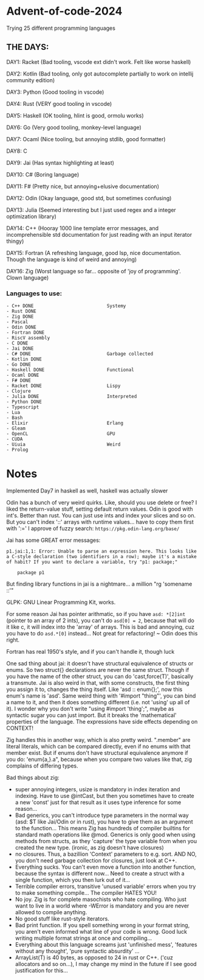 # Advent-of-code-2024
Trying 25 different programming languages 


## THE DAYS:
DAY1: Racket (Bad tooling, vscode ext didn't work. Felt like worse haskell)

DAY2: Kotlin (Bad tooling, only got autocomplete partially to work on intellij community edition)

DAY3: Python (Good tooling in vscode)

DAY4: Rust (VERY good tooling in vscode)

DAY5: Haskell (OK tooling, hlint is good, ormolu works)

DAY6: Go (Very good tooling, monkey-level language) 

DAY7: Ocaml (Nice tooling, but annoying stdlib, good formatter)

DAY8: C 

DAY9: Jai (Has syntax highlighting at least)

DAY10: C# (Boring language)

DAY11: F# (Pretty nice, but annoying+elusive documentation)

DAY12: Odin (Okay language, good std, but sometimes confusing) 

DAY13: Julia (Seemed interesting but I just used regex and a integer optimization library) 

DAY14: C++ (Hooray 1000 line template error messages, and incomprehensible std documentation for just reading with an input iterator thingy)

DAY15: Fortran (A refreshing language, good lsp, nice documentation. Though the language is kind of weird and annoying)

DAY16: Zig (Worst language so far... opposite of 'joy of programming'. Clown language)

### Languages to use:

```
- C++ DONE                           Systemy
- Rust DONE
- Zig DONE
- Pascal
- Odin DONE
- Fortran DONE
- RiscV assembly
- C DONE
- Jai DONE
- C# DONE                            Garbage collected
- Kotlin DONE
- Go DONE
- Haskell DONE                       Functional
- Ocaml DONE
- F# DONE
- Racket DONE                        Lispy
- Clojure
- Julia DONE                         Interpreted
- Python DONE
- Typescript
- Lua
- Bash
- Elixir                             Erlang
- Gleam
- OpenCL                             GPU
- CUDA
- Uiuia                              Weird
- Prolog
```


# Notes
Implemented Day7 in haskell as well, haskell was actually slower

Odin has a bunch of very weird quirks. Like, should you use delete or free?
I liked the return-value stuff, setting default return values. 
Odin is good with int's. Better than rust. You can just use ints and index your slices and so on. 
But you can't index '::' arrays with runtime values... have to copy them first with ':='
I approve of fuzzy search: `https://pkg.odin-lang.org/base/`


Jai has some GREAT error messages:
```
p1.jai:1,1: Error: Unable to parse an expression here. This looks like a C-style declaration (two identifiers in a row); maybe it's a mistake of habit? If you want to declare a variable, try "p1: package;"

    package p1
```


But finding library functions in jai is a nightmare... a million "rg 'somename ::'"



GLPK: GNU Linear Programming Kit, works. 


For some reason Jai has pointer arithmatic, so if you have `asd: *[2]int` (pointer to an array of 2 ints), you can't do `asd[0] = 2`, because that will do it like c, it will index into the 'array' of arrays. 
This is bad and annoying, cuz you have to do `asd.*[0]` instead... Not great for refactoring! ~ Odin does this right. 

Fortran has real 1950's style, and if you can't handle it, though luck

One sad thing about jai: it doesn't have structural equivalence of structs or enums. So two struct{} declarations are never the same struct. Though if you have the name of the other struct, you can do 'cast,force(T)', basically a transmute. Jai is also weird in that, with some constructs, the first thing you assign it to, changes the thing itself. Like 'asd :: enum{};', now this enum's name is 'asd'. Same weird thing with '#import "thing"', you can bind a name to it, and then it does something different (i.e. not 'using' up all of it). I wonder why you don't write "using #import 'thing';", maybe as syntactic sugar you can just import. But it breaks the 'mathematical' properties of the language. The expressions have side effects depending on CONTEXT!

Zig handles this in another way, which is also pretty weird. ".member" are literal literals, which can be compared directly, even if no enums with that member exist. But if enums don't have structural equivalence anymore if you do: 'enum{a,}.a", because when you compare two values like that, zig complains of differing types. 


Bad things about zig: 
- super annoying integers, usize is mandatory in index iteration and indexing. Have to use @intCast, but then you sometimes have to create a new 'const' just for that result as it uses type inference for some reason...
- Bad generics, you can't introduce type parameters in the normal way (asd: $T  like Jai/Odin or <T> in rust), you have to give them as an argument to the function... This means Zig has hundreds of compiler builtins for standard math operations like @mod. Generics is only good when using methods from structs, as they 'capture' the type variable from when you created the new type. (ironic, as zig doesn't have closures) 
- no closures. Thus, a bazillion 'Context' parameters to e.g. sort. AND NO, you don't need garbage collection for closures, just look at C++. 
- Everything sucks. You can't even move a function into another function, because the syntax is different now... Need to create a struct with a single function, which you then lurk out of it... 
- Terrible compiler errors, transitive 'unused variable' errors when you try to make something compile... The compiler HATES YOU!
- No joy. Zig is for complete masochists who hate compiling. Who just want to live in a world where -WError is mandatory and you are never allowed to compile anything. 
- No good stuff like rust-style iterators. 
- Bad print function. If you spell something wrong in your format string, you aren't even informed what line of your code is wrong. Good luck writing multiple format strings at once and compiling...
- Everything about this language screams just 'unfinished mess', 'features without any thought', 'pure syntactic absurdity' ...
- ArrayList(T) is 40 bytes, as opposed to 24 in rust or C++. ('cuz allocators and so on...), I may change my mind in the future if I see good justification for this...
